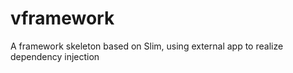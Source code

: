 vframework
==========

A framework skeleton based on Slim, using external app to realize dependency injection
